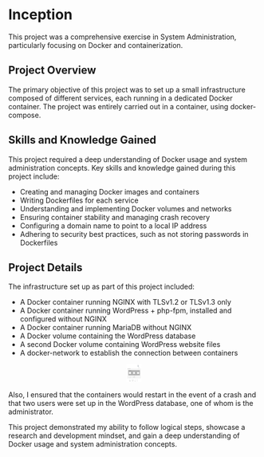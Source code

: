 # Inception

This project was a comprehensive exercise in System Administration, particularly focusing on Docker and containerization.

## Project Overview

The primary objective of this project was to set up a small infrastructure composed of different services, each running in a dedicated Docker container. The project was entirely carried out in a container, using docker-compose.

## Skills and Knowledge Gained

This project required a deep understanding of Docker usage and system administration concepts. Key skills and knowledge gained during this project include:

- Creating and managing Docker images and containers
- Writing Dockerfiles for each service
- Understanding and implementing Docker volumes and networks
- Ensuring container stability and managing crash recovery
- Configuring a domain name to point to a local IP address
- Adhering to security best practices, such as not storing passwords in Dockerfiles

## Project Details

The infrastructure set up as part of this project included:

- A Docker container running NGINX with TLSv1.2 or TLSv1.3 only
- A Docker container running WordPress + php-fpm, installed and configured without NGINX
- A Docker container running MariaDB without NGINX
- A Docker volume containing the WordPress database
- A second Docker volume containing WordPress website files
- A docker-network to establish the connection between containers


<p align="center">
  <img src="./.img/inception.png" alt="Inception" width="30dvw">
</p>

Also, I ensured that the containers would restart in the event of a crash and that two users were set up in the WordPress database, one of whom is the administrator.

This project demonstrated my ability to follow logical steps, showcase a research and development mindset, and gain a deep understanding of Docker usage and system administration concepts.